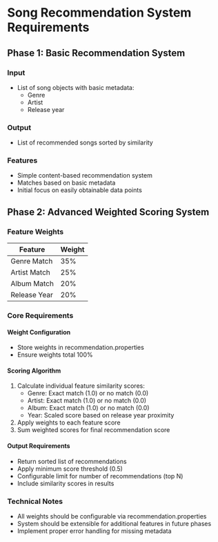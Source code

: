 # Song Recommendation System Requirements

## Phase 1: Basic Recommendation System

### Input
- List of song objects with basic metadata:
  - Genre
  - Artist
  - Release year

### Output
- List of recommended songs sorted by similarity

### Features
- Simple content-based recommendation system
- Matches based on basic metadata
- Initial focus on easily obtainable data points

## Phase 2: Advanced Weighted Scoring System

### Feature Weights
| Feature          | Weight |
|-----------------|---------|
| Genre Match     | 35%     |
| Artist Match    | 25%     |
| Album Match     | 20%     |
| Release Year    | 20%     |

### Core Requirements

#### Weight Configuration
- Store weights in recommendation.properties
- Ensure weights total 100%

#### Scoring Algorithm
1. Calculate individual feature similarity scores:
   - Genre: Exact match (1.0) or no match (0.0)
   - Artist: Exact match (1.0) or no match (0.0)
   - Album: Exact match (1.0) or no match (0.0)
   - Year: Scaled score based on release year proximity
2. Apply weights to each feature score
3. Sum weighted scores for final recommendation score

#### Output Requirements
- Return sorted list of recommendations
- Apply minimum score threshold (0.5)
- Configurable limit for number of recommendations (top N)
- Include similarity scores in results

### Technical Notes
- All weights should be configurable via recommendation.properties
- System should be extensible for additional features in future phases
- Implement proper error handling for missing metadata